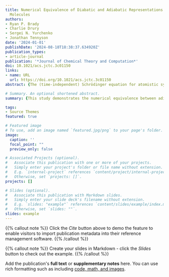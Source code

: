 ```yaml
---
title: Numerical Equivalence of Diabatic and Adiabatic Representations in Diatomic
  Molecules
authors:
- Ryan P. Brady
- Charlie Drury
- Sergei N. Yurchenko
- Jonathan Tennyson
date: '2024-01-01'
publishDate: '2024-08-18T18:38:37.634920Z'
publication_types:
- article-journal
publication: '*Journal of Chemical Theory and Computation*'
doi: 10.1021/acs.jctc.3c01150
links:
- name: URL
  url: https://doi.org/10.1021/acs.jctc.3c01150
abstract: {The (time-independent) Schrödinger equation for atomistic systems is solved by using the adiabatic potential energy curves (PECs) and the associated adiabatic approximation. In cases where interactions between electronic states become important, the associated nonadiabatic effects are taken into account via derivative couplings (DDRs), also known as nonadiabatic couplings (NACs). For diatomic molecules, the corresponding PECs in the adiabatic representation are characterized by avoided crossings. The alternative to the adiabatic approach is the diabatic representation obtained via a unitary transformation of the adiabatic states by minimizing the DDRs. For diatomics, the diabatic representation has zero DDR and nondiagonal diabatic couplings ensue. The two representations are fully equivalent and so should be the rovibronic energies and wave functions, which result from the solution of the corresponding Schrödinger equations. We demonstrate (for the first time) the numerical equivalence between the adiabatic and diabatic rovibronic calculations of diatomic molecules using the ab initio curves of yttrium oxide (YO) and carbon monohydride (CH) as examples of two-state systems, where YO is characterized by a strong NAC, while CH has a strong diabatic coupling. Rovibronic energies and wave functions are computed using a new diabatic module implemented in the variational rovibronic code Duo. We show that it is important to include both the diagonal Born–Oppenheimer correction and nondiagonal DDRs. We also show that the convergence of the vibronic energy calculations can strongly depend on the representation of nuclear motion used and that no one representation is best in all cases.}

# Summary. An optional shortened abstract.
summary: {This study demonstrates the numerical equivalence between adiabatic and diabatic approaches for solving the Schrödinger equation in diatomic molecules. Using yttrium oxide and carbon monohydride, it highlights the importance of including both diagonal Born–Oppenheimer corrections and nonadiabatic couplings for accurate rovibronic calculations whereby energies and wavefunctions are shown to be equivalent between the two representations.}

tags:
- Source Themes
featured: true

# Featured image
# To use, add an image named `featured.jpg/png` to your page's folder. 
image:
  caption: ''
  focal_point: ""
  preview_only: false

# Associated Projects (optional).
#   Associate this publication with one or more of your projects.
#   Simply enter your project's folder or file name without extension.
#   E.g. `internal-project` references `content/project/internal-project/index.md`.
#   Otherwise, set `projects: []`.
projects: []

# Slides (optional).
#   Associate this publication with Markdown slides.
#   Simply enter your slide deck's filename without extension.
#   E.g. `slides: "example"` references `content/slides/example/index.md`.
#   Otherwise, set `slides: ""`.
slides: example
---
```


{{% callout note %}}
Click the *Cite* button above to demo the feature to enable visitors to import publication metadata into their reference management software.
{{% /callout %}}

{{% callout note %}}
Create your slides in Markdown - click the *Slides* button to check out the example.
{{% /callout %}}

Add the publication's **full text** or **supplementary notes** here. You can use rich formatting such as including [code, math, and images](https://docs.hugoblox.com/content/writing-markdown-latex/).
